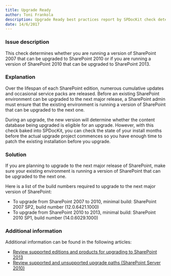 ```yaml
---
title: Upgrade Ready
author: Toni Frankola
description: Upgrade Ready best practices report by SPDocKit check determines whether you are running a version of SharePoint 2007 that can be upgraded to SharePoint 2010 or if you are running a version of SharePoint 2010 that can be upgraded to SharePoint 2013. 
date: 14/6/2017
---
```

### Issue description

This check determines whether you are running a version of SharePoint 2007 that can be upgraded to SharePoint 2010 or if you are running a version of SharePoint 2010 that can be upgraded to SharePoint 2013. 

### Explanation

Over the lifespan of each SharePoint edition, numerous cumulative updates and occasional service packs are released. Before an existing SharePoint environment can be upgraded to the next major release, a SharePoint admin must ensure that the existing environment is running a version of SharePoint that can be upgraded to the next one.

During an upgrade, the new version will determine whether the content database being upgraded is eligible for an upgrade. However, with this check baked into SPDocKit, you can check the state of your install months before the actual upgrade project commences so you have enough time to patch the existing installation before you upgrade.

### Solution

If you are planning to upgrade to the next major release of SharePoint, make sure your existing environment is running a version of SharePoint that can be upgraded to the next one.

Here is a list of the build numbers required to upgrade to the next major version of SharePoint:

* To upgrade from SharePoint 2007 to 2010, minimal build: SharePoint 2007 SP2, build number (12.0.6421.1000)
* To upgrade from SharePoint 2010 to 2013, minimal build: SharePoint 2010 SP1, build number (14.0.6029.1000)

### Additional information

Additional information can be found in the following articles:

* [Review supported editions and products for upgrading to SharePoint 2013](https://technet.microsoft.com/en-us/library/cc262747.aspx)
* <a href="https://technet.microsoft.com/en-us/library/cc262747(v=office.14).aspx">Review supported and unsupported upgrade paths (SharePoint Server 2010)</a>
